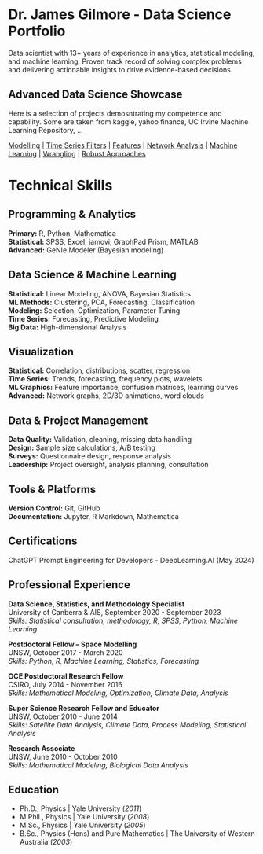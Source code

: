 # Dr. James Gilmore - Data Science Portfolio

Data scientist with 13+ years of experience in analytics, statistical modeling, and machine learning. Proven track record of solving complex problems and delivering actionable insights to drive evidence-based decisions.

## Advanced Data Science Showcase

Here is a selection of projects demosntrating my competence and capability. Some are taken from kaggle, yahoo finance, UC Irvine Machine Learning Repository, ... 

[Modelling](https://www.linkedin.com/in/james-gilmore-5724821a/) | [Time Series Filters](https://www.linkedin.com/in/james-gilmore-5724821a/) | 
[Features](https://www.linkedin.com/in/james-gilmore-5724821a/)  | [Network Analysis](https://www.linkedin.com/in/james-gilmore-5724821a/) | 
[Machine Learning](https://www.linkedin.com/in/james-gilmore-5724821a/) | [Wrangling](https://www.linkedin.com/in/james-gilmore-5724821a/) | [Robust Approaches](https://www.linkedin.com/in/james-gilmore-5724821a/)

# Technical Skills

## Programming & Analytics
**Primary:** R, Python, Mathematica  
**Statistical:** SPSS, Excel, jamovi, GraphPad Prism, MATLAB  
**Advanced:** GeNIe Modeler (Bayesian modeling)

## Data Science & Machine Learning
**Statistical:** Linear Modeling, ANOVA, Bayesian Statistics  
**ML Methods:** Clustering, PCA, Forecasting, Classification  
**Modeling:** Selection, Optimization, Parameter Tuning  
**Time Series:** Forecasting, Predictive Modeling  
**Big Data:** High-dimensional Analysis

## Visualization
**Statistical:** Correlation, distributions, scatter, regression  
**Time Series:** Trends, forecasting, frequency plots, wavelets  
**ML Graphics:** Feature importance, confusion matrices, learning curves  
**Advanced:** Network graphs, 2D/3D animations, word clouds

## Data & Project Management
**Data Quality:** Validation, cleaning, missing data handling  
**Design:** Sample size calculations, A/B testing  
**Surveys:** Questionnaire design, response analysis  
**Leadership:** Project oversight, analysis planning, consultation

## Tools & Platforms
**Version Control:** Git, GitHub  
**Documentation:** Jupyter, R Markdown, Mathematica


## Certifications

ChatGPT Prompt Engineering for Developers - DeepLearning.AI (May 2024)

## Professional Experience

**Data Science, Statistics, and Methodology Specialist**  
University of Canberra & AIS, September 2020 - September 2023  
_Skills: Statistical consultation, methodology, R, SPSS, Python, Machine Learning_

**Postdoctoral Fellow – Space Modelling**  
UNSW, October 2017 - March 2020  
_Skills: Python, R, Machine Learning, Statistics, Forecasting_

**OCE Postdoctoral Research Fellow**  
CSIRO, July 2014 - November 2016   
_Skills: Mathematical Modeling, Optimization, Climate Data, Analysis_

**Super Science Research Fellow and Educator**  
UNSW, October 2010 - June 2014  
_Skills: Satellite Data Analysis, Climate Data, Process Modeling, Statistical Analysis_

**Research Associate**  
UNSW, June 2010 - October 2010  
_Skills: Mathematical Modeling, Biological Data Analysis_


## Education
- Ph.D., Physics | Yale University (_2011_)
- M.Phil., Physics	| Yale University (_2008_)									       		
- M.Sc., Physics	| Yale University (_2005_)	 			        		
- B.Sc., Physics (Hons) and Pure Mathematics | The University of Western Australia (_2003_)




